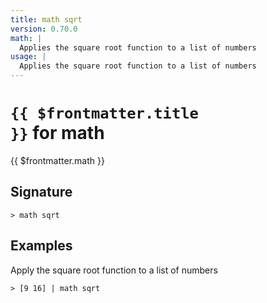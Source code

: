 ```yaml
---
title: math sqrt
version: 0.70.0
math: |
  Applies the square root function to a list of numbers
usage: |
  Applies the square root function to a list of numbers
---
```


# <code>{{ $frontmatter.title }}</code> for math

<div class='command-title'>{{ $frontmatter.math }}</div>

## Signature

```> math sqrt ```

## Examples

Apply the square root function to a list of numbers
```shell
> [9 16] | math sqrt
```
